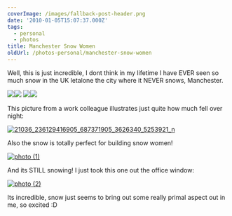 ```yaml
---
coverImage: /images/fallback-post-header.png
date: '2010-01-05T15:07:37.000Z'
tags:
  - personal
  - photos
title: Manchester Snow Women
oldUrl: /photos-personal/manchester-snow-women
---
```


Well, this is just incredible, I dont think in my lifetime I have EVER seen so much snow in the UK letalone the city where it NEVER snows, Manchester.

<!-- more -->

[![](https://lh3.ggpht.com/_vZ6zE_QJfu0/S0MJv1KEcJI/AAAAAAAArTE/tpsMdOkuxGY/s288/IMG_0596.JPG)](https://picasaweb.google.co.uk/lh/photo/3GDP2BD1CVdk8KKGNwXBJw?feat=embedwebsite)[![](https://lh5.ggpht.com/_vZ6zE_QJfu0/S0MJxYQw09I/AAAAAAAArTM/5N9FqnBWzdo/s288/IMG_0593.JPG)](https://picasaweb.google.co.uk/lh/photo/btcDAkHXo9hBGJVqQ70xAA?feat=embedwebsite)
[![](https://lh5.ggpht.com/_vZ6zE_QJfu0/S0MJrz3CgvI/AAAAAAAArS0/V7YrSisDtA4/s288/IMG_0598.JPG)](https://picasaweb.google.co.uk/lh/photo/zMVPOuEr0wwaRLXYh0d-8w?feat=embedwebsite)[![](https://lh6.ggpht.com/_vZ6zE_QJfu0/S0L1kOVLcFI/AAAAAAAArRc/Jt_5Cb3VBpQ/s288/IMG_0595.JPG)](https://picasaweb.google.co.uk/lh/photo/5v1LR_Gz8WWQ2purqmcuRw?feat=embedwebsite)

This picture from a work colleague illustrates just quite how much fell over night:

[![21036_236129416905_687371905_3626340_5253921_n](/wp-content/uploads/2010/01/21036_236129416905_687371905_3626340_5253921_n.jpg "21036_236129416905_687371905_3626340_5253921_n")](/wp-content/uploads/2010/01/21036_236129416905_687371905_3626340_5253921_n.jpg)

Also the snow is totally perfect for building snow women!

[![photo (1)](/wp-content/uploads/2010/01/photo-1.jpg "photo (1)")](/wp-content/uploads/2010/01/photo-1.jpg)

And its STILL snowing! I just took this one out the office window:

[![photo (2)](/wp-content/uploads/2010/01/photo-2.jpg "photo (2)")](/wp-content/uploads/2010/01/photo-2.jpg)

Its incredible, snow just seems to bring out some really primal aspect out in me, so excited :D
